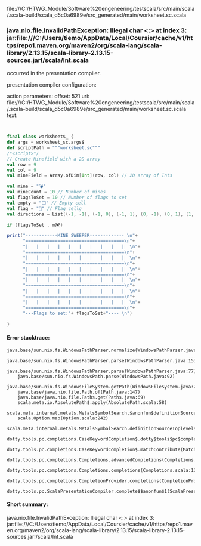 file:///C:/HTWG_Module/Software%20engeneering/testscala/src/main/scala/.scala-build/scala_d5c0a6989e/src_generated/main/worksheet.sc.scala
### java.nio.file.InvalidPathException: Illegal char <:> at index 3: jar:file:///C:/Users/tiemo/AppData/Local/Coursier/cache/v1/https/repo1.maven.org/maven2/org/scala-lang/scala-library/2.13.15/scala-library-2.13.15-sources.jar!/scala/Int.scala

occurred in the presentation compiler.

presentation compiler configuration:


action parameters:
offset: 521
uri: file:///C:/HTWG_Module/Software%20engeneering/testscala/src/main/scala/.scala-build/scala_d5c0a6989e/src_generated/main/worksheet.sc.scala
text:
```scala


final class worksheet$_ {
def args = worksheet_sc.args$
def scriptPath = """worksheet.sc"""
/*<script>*/
// Create Minefield with a 2D array
val row = 9
val col = 9
val mineField = Array.ofDim[Int](row, col) // 2D array of Ints

val mine = "💣"
val mineCount = 10 // Number of mines
val flagsToSet = 10 // Number of flags to set
val empty = "⬜️" // Empty cell
val flag = "🚩" // Flag cellg
val directions = List((-1, -1), (-1, 0), (-1, 1), (0, -1), (0, 1), (1, -1), (1, 0), (1, 1))

if (flagsToSet . m@@)

print("------------MINE SWEEPER------------- \n"+
      "=====================================\n"+
      "|   |   |   |   |   |   |   |   |   |  \n"+
      "=====================================\n"+
      "|   |   |   |   |   |   |   |   |   |  \n"+
      "=====================================\n"+
      "|   |   |   |   |   |   |   |   |   |  \n"+
      "=====================================\n"+
      "|   |   |   |   |   |   |   |   |   |  \n"+
      "=====================================\n"+
      "|   |   |   |   |   |   |   |   |   |  \n"+
      "=====================================\n"+
      "|   |   |   |   |   |   |   |   |   |  \n"+
      "=====================================\n"+
      "---Flags to set:"+ flagsToSet+"---- \n")

}
```



#### Error stacktrace:

```
java.base/sun.nio.fs.WindowsPathParser.normalize(WindowsPathParser.java:182)
	java.base/sun.nio.fs.WindowsPathParser.parse(WindowsPathParser.java:153)
	java.base/sun.nio.fs.WindowsPathParser.parse(WindowsPathParser.java:77)
	java.base/sun.nio.fs.WindowsPath.parse(WindowsPath.java:92)
	java.base/sun.nio.fs.WindowsFileSystem.getPath(WindowsFileSystem.java:232)
	java.base/java.nio.file.Path.of(Path.java:147)
	java.base/java.nio.file.Paths.get(Paths.java:69)
	scala.meta.io.AbsolutePath$.apply(AbsolutePath.scala:58)
	scala.meta.internal.metals.MetalsSymbolSearch.$anonfun$definitionSourceToplevels$2(MetalsSymbolSearch.scala:70)
	scala.Option.map(Option.scala:242)
	scala.meta.internal.metals.MetalsSymbolSearch.definitionSourceToplevels(MetalsSymbolSearch.scala:69)
	dotty.tools.pc.completions.CaseKeywordCompletion$.dotty$tools$pc$completions$CaseKeywordCompletion$$$sortSubclasses(MatchCaseCompletions.scala:342)
	dotty.tools.pc.completions.CaseKeywordCompletion$.matchContribute(MatchCaseCompletions.scala:292)
	dotty.tools.pc.completions.Completions.advancedCompletions(Completions.scala:349)
	dotty.tools.pc.completions.Completions.completions(Completions.scala:122)
	dotty.tools.pc.completions.CompletionProvider.completions(CompletionProvider.scala:139)
	dotty.tools.pc.ScalaPresentationCompiler.complete$$anonfun$1(ScalaPresentationCompiler.scala:150)
```
#### Short summary: 

java.nio.file.InvalidPathException: Illegal char <:> at index 3: jar:file:///C:/Users/tiemo/AppData/Local/Coursier/cache/v1/https/repo1.maven.org/maven2/org/scala-lang/scala-library/2.13.15/scala-library-2.13.15-sources.jar!/scala/Int.scala